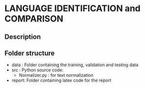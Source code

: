 # LANGUAGE IDENTIFICATION and COMPARISON

## Description

## Folder structure
* data : Folder containing the training, validation and testing data
* src : Python source code:
    * Normalizer.py : for text normalization
* report: Folder containing latex code for the report